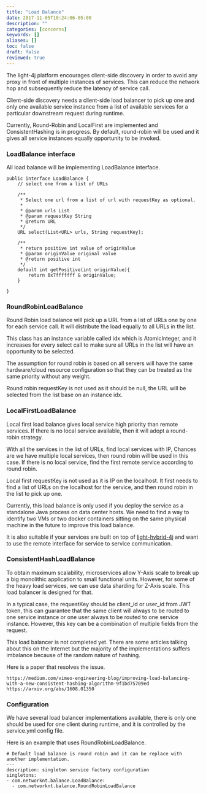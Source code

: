 ```yaml
---
title: "Load Balance"
date: 2017-11-05T10:24:06-05:00
description: ""
categories: [concerns]
keywords: []
aliases: []
toc: false
draft: false
reviewed: true
---
```


The light-4j platform encourages client-side discovery in order to avoid any proxy in front of multiple instances of services. This can reduce the network hop and subsequently reduce the latency of service call. 
 
Client-side discovery needs a client-side load balancer to pick up one and only one available service instance from a list of available services for a particular downstream request during runtime. 

Currently, Round-Robin and LocalFirst are implemented and ConsistentHashing is in progress. By default, round-robin will be used and it gives all service instances equally opportunity to be invoked. 

### LoadBalance interface

All load balance will be implementing LoadBalance interface.

```
public interface LoadBalance {
    // select one from a list of URLs

    /**
     * Select one url from a list of url with requestKey as optional.
     *
     * @param urls List
     * @param requestKey String
     * @return URL
     */
    URL select(List<URL> urls, String requestKey);

    /**
     * return positive int value of originValue
     * @param originValue original value
     * @return positive int
     */
    default int getPositive(int originValue){
        return 0x7fffffff & originValue;
    }

}

```

### RoundRobinLoadBalance

Round Robin load balance will pick up a URL from a list of URLs one by one for each service call. It will distribute the load equally to all URLs in the list. 

This class has an instance variable called idx which is AtomicInteger, and it increases for every select call to make sure all URLs in the list will have an opportunity to be selected.

The assumption for round robin is based on all servers will have the same hardware/cloud resource configuration so that they can be treated as the same priority without any weight. 
 
Round robin requestKey is not used as it should be null, the URL will be selected from the list base on an instance idx. 
 
 
### LocalFirstLoadBalance

Local first load balance gives local service high priority than remote services. If there is no local service available, then it will adopt a round-robin strategy.

With all the services in the list of URLs, find local services with IP, Chances are we have multiple local services, then round robin will be used in this case. If there is no local service, find the first remote service according to round robin.

Local first requestKey is not used as it is IP on the localhost. It first needs to find a list of URLs on the localhost for the service, and then round robin in the list to pick up one.

Currently, this load balance is only used if you deploy the service as a standalone Java process on data center hosts. We need to find a way to identify two VMs or two docker containers sitting on the same physical machine in the future to improve this load balance.

It is also suitable if your services are built on top of [light-hybrid-4j](https://github.com/networknt/light-hybrid-4j) and want to use the remote interface for service to service communication.

### ConsistentHashLoadBalance

To obtain maximum scalability, microservices allow Y-Axis scale to break up a big monolithic application to small functional units. However, for some of the heavy load services, we can use data sharding for Z-Axis scale. This load balancer is designed for that.

In a typical case, the requestKey should be client_id or user_id from JWT token, this can guarantee that the same client will always to be routed to one service instance or one user always to be routed to one service instance. However, this key can be a
combination of multiple fields from the request.

This load balancer is not completed yet. There are some articles talking about this on the Internet but the majority of the implementations suffers imbalance because of the random nature of hashing. 

Here is a paper that resolves the issue. 

```
https://medium.com/vimeo-engineering-blog/improving-load-balancing-with-a-new-consistent-hashing-algorithm-9f1bd75709ed
https://arxiv.org/abs/1608.01350
```

### Configuration

We have several load balancer implementations available, there is only one should be used for one client during runtime, and it is controlled by the service.yml config file. 

Here is an example that uses RoundRobinLoadBalance. 

```
# Default load balance is round robin and it can be replace with another implementation.
---
description: singleton service factory configuration
singletons:
- com.networknt.balance.LoadBalance:
  - com.networknt.balance.RoundRobinLoadBalance
```
